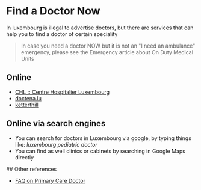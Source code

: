 # Find a Doctor Now

In luxembourg is illegal to advertise doctors, but there are services that can help you to find a doctor of certain speciality

<blockquote>
In case you need a doctor NOW but it is not an "I need an ambulance" emergency, please see the Emergency article about On Duty Medical Units
</blockquote>

## Online

* [CHL :: Centre Hospitalier Luxembourg](https://www.chl.lu/en/annuaire)
* [doctena.lu](https://fr.doctena.lu/)
* [ketterthill](https://www.ketterthill.lu/en/patient-access/find-a-doctor.html)

## Online via search engines

* You can search for doctors in Luxembourg via google, by typing things like: _luxembourg pediatric doctor_
* You can find as well clinics or cabinets by searching in Google Maps directly

## Other references

* [FAQ on Primary Care Doctor](https://cns.public.lu/en/assure/vie-privee/sante-prevention/medecin-referent/faq-medecin-referent.html)
